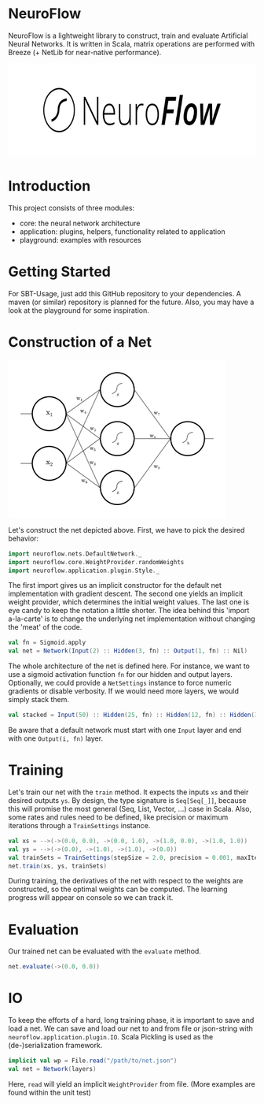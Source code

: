 # NeuroFlow

NeuroFlow is a lightweight library to construct, train and evaluate Artificial Neural Networks.
It is written in Scala, matrix operations are performed with Breeze (+ NetLib for near-native performance).

<img src="https://raw.githubusercontent.com/zenecture/zenecture-docs/master/neuroflow/logo.png" width=707 height=190 />

# Introduction

This project consists of three modules:

- core: the neural network architecture
- application: plugins, helpers, functionality related to application
- playground: examples with resources
    
# Getting Started

For SBT-Usage, just add this GitHub repository to your dependencies. A maven (or similar) repository is planned for the future.
Also, you may have a look at the playground for some inspiration.

# Construction of a Net  

<img src="https://raw.githubusercontent.com/zenecture/zenecture-docs/master/neuroflow/arch.png" width=443 height=320 />

Let's construct the net depicted above. First, we have to pick the desired behavior:

```scala
import neuroflow.nets.DefaultNetwork._
import neuroflow.core.WeightProvider.randomWeights
import neuroflow.application.plugin.Style._
```

The first import gives us an implicit constructor for the default net implementation with gradient descent. 
The second one yields an implicit weight provider, which determines the initial weight values. The last one is eye candy to keep the notation a little shorter. 
The idea behind this 'import a-la-carte' is to change the underlying net implementation without changing the 'meat' of the code.

```scala
val fn = Sigmoid.apply
val net = Network(Input(2) :: Hidden(3, fn) :: Output(1, fn) :: Nil)
```

The whole architecture of the net is defined here. For instance, we want to use a sigmoid activation function `fn` for our hidden and output layers. Optionally, we could provide a `NetSettings` instance to force numeric gradients or disable verbosity. If we would need more layers, we would simply stack them.

```scala
val stacked = Input(50) :: Hidden(25, fn) :: Hidden(12, fn) :: Hidden(3, fn) :: Output(1, fn) :: Nil
```

Be aware that a default network must start with one `Input` layer and end with one `Output(i, fn)` layer. 

# Training

Let's train our net with the `train` method. It expects the inputs `xs` and their desired outputs `ys`. By design, the type signature is `Seq[Seq[_]]`, because this will promise the most general (Seq, List, Vector, ...) case in Scala.
Also, some rates and rules need to be defined, like precision or maximum iterations through a `TrainSettings` instance.

```scala
val xs = -->(->(0.0, 0.0), ->(0.0, 1.0), ->(1.0, 0.0), ->(1.0, 1.0))
val ys = -->(->(0.0), ->(1.0), ->(1.0), ->(0.0))
val trainSets = TrainSettings(stepSize = 2.0, precision = 0.001, maxIterations = 10000)
net.train(xs, ys, trainSets)
```

During training, the derivatives of the net with respect to the weights are constructed, so the optimal weights can be computed. The learning progress will appear on console so we can track it.

# Evaluation

Our trained net can be evaluated with the `evaluate` method.

```scala
net.evaluate(->(0.0, 0.0))
```

# IO

To keep the efforts of a hard, long training phase, it is important to save and load a net.
We can save and load our net to and from file or json-string with `neuroflow.application.plugin.IO`. Scala Pickling is used as the (de-)serialization framework.

```scala
implicit val wp = File.read("/path/to/net.json")
val net = Network(layers)
```

Here, `read` will yield an implicit `WeightProvider` from file. 
(More examples are found within the unit test) 